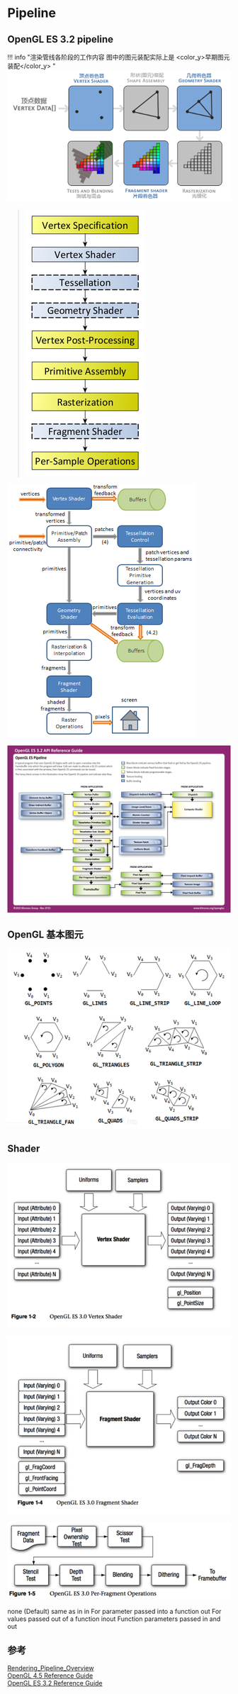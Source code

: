 # Pipeline

## OpenGL ES 3.2 pipeline

!!! info "渲染管线各阶段的工作内容 图中的图元装配实际上是 <color_y>早期图元装配</color_y> "
    ![OpenGL ES 3.2 pipeline.png](./assets/pipeline.png)



> ![OpenGL ES 3.2 pipeline.png](./assets/RenderingPipeline.png)

![OpenGL ES 3.2 pipeline.png](./assets/pipeline1.png)

![OpenGL ES 3.2 pipeline.png](./assets/pipeline_32.png)

## OpenGL 基本图元
![OpenGL primitive.png](./assets/opengl_primitive.png)


## Shader

![OpenGL ES 3.2 pipeline.png](./assets/vertextshader.png)

![OpenGL ES 3.2 pipeline.png](./assets/fragmentshader.png)

![OpenGL ES 3.2 pipeline.png](./assets/per_fragmentoperations.png)



none (Default) same as in
in For parameter passed into a function
out For values passed out of a function
inout Function parameters passed in and out



## 参考
[Rendering_Pipeline_Overview](https://www.khronos.org/opengl/wiki/Rendering_Pipeline_Overview)  
[OpenGL 4.5 Reference Guide](./assets/opengl45-quick-reference-card.pdf)  
[OpenGL ES 3.2 Reference Guide](./assets/opengles32-quick-reference-card.pdf)  
